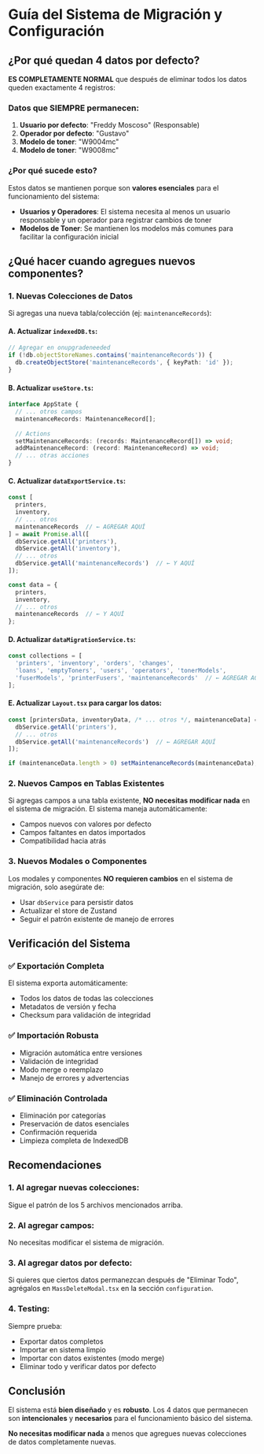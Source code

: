 # Guía del Sistema de Migración y Configuración

## ¿Por qué quedan 4 datos por defecto?

**ES COMPLETAMENTE NORMAL** que después de eliminar todos los datos queden exactamente 4 registros:

### Datos que SIEMPRE permanecen:
1. **Usuario por defecto**: "Freddy Moscoso" (Responsable)
2. **Operador por defecto**: "Gustavo" 
3. **Modelo de toner**: "W9004mc"
4. **Modelo de toner**: "W9008mc"

### ¿Por qué sucede esto?

Estos datos se mantienen porque son **valores esenciales** para el funcionamiento del sistema:

- **Usuarios y Operadores**: El sistema necesita al menos un usuario responsable y un operador para registrar cambios de toner
- **Modelos de Toner**: Se mantienen los modelos más comunes para facilitar la configuración inicial

## ¿Qué hacer cuando agregues nuevos componentes?

### 1. **Nuevas Colecciones de Datos**

Si agregas una nueva tabla/colección (ej: `maintenanceRecords`):

#### A. Actualizar `indexedDB.ts`:
```typescript
// Agregar en onupgradeneeded
if (!db.objectStoreNames.contains('maintenanceRecords')) {
  db.createObjectStore('maintenanceRecords', { keyPath: 'id' });
}
```

#### B. Actualizar `useStore.ts`:
```typescript
interface AppState {
  // ... otros campos
  maintenanceRecords: MaintenanceRecord[];
  
  // Actions
  setMaintenanceRecords: (records: MaintenanceRecord[]) => void;
  addMaintenanceRecord: (record: MaintenanceRecord) => void;
  // ... otras acciones
}
```

#### C. Actualizar `dataExportService.ts`:
```typescript
const [
  printers,
  inventory,
  // ... otros
  maintenanceRecords  // ← AGREGAR AQUÍ
] = await Promise.all([
  dbService.getAll('printers'),
  dbService.getAll('inventory'),
  // ... otros
  dbService.getAll('maintenanceRecords')  // ← Y AQUÍ
]);

const data = {
  printers,
  inventory,
  // ... otros
  maintenanceRecords  // ← Y AQUÍ
};
```

#### D. Actualizar `dataMigrationService.ts`:
```typescript
const collections = [
  'printers', 'inventory', 'orders', 'changes', 
  'loans', 'emptyToners', 'users', 'operators', 'tonerModels',
  'fuserModels', 'printerFusers', 'maintenanceRecords'  // ← AGREGAR AQUÍ
];
```

#### E. Actualizar `Layout.tsx` para cargar los datos:
```typescript
const [printersData, inventoryData, /* ... otros */, maintenanceData] = await Promise.all([
  dbService.getAll('printers'),
  // ... otros
  dbService.getAll('maintenanceRecords')  // ← AGREGAR AQUÍ
]);

if (maintenanceData.length > 0) setMaintenanceRecords(maintenanceData);  // ← Y AQUÍ
```

### 2. **Nuevos Campos en Tablas Existentes**

Si agregas campos a una tabla existente, **NO necesitas modificar nada** en el sistema de migración. El sistema maneja automáticamente:
- Campos nuevos con valores por defecto
- Campos faltantes en datos importados
- Compatibilidad hacia atrás

### 3. **Nuevos Modales o Componentes**

Los modales y componentes **NO requieren cambios** en el sistema de migración, solo asegúrate de:
- Usar `dbService` para persistir datos
- Actualizar el store de Zustand
- Seguir el patrón existente de manejo de errores

## Verificación del Sistema

### ✅ Exportación Completa
El sistema exporta automáticamente:
- Todos los datos de todas las colecciones
- Metadatos de versión y fecha
- Checksum para validación de integridad

### ✅ Importación Robusta
- Migración automática entre versiones
- Validación de integridad
- Modo merge o reemplazo
- Manejo de errores y advertencias

### ✅ Eliminación Controlada
- Eliminación por categorías
- Preservación de datos esenciales
- Confirmación requerida
- Limpieza completa de IndexedDB

## Recomendaciones

### 1. **Al agregar nuevas colecciones**:
Sigue el patrón de los 5 archivos mencionados arriba.

### 2. **Al agregar campos**:
No necesitas modificar el sistema de migración.

### 3. **Al agregar datos por defecto**:
Si quieres que ciertos datos permanezcan después de "Eliminar Todo", agrégalos en `MassDeleteModal.tsx` en la sección `configuration`.

### 4. **Testing**:
Siempre prueba:
- Exportar datos completos
- Importar en sistema limpio
- Importar con datos existentes (modo merge)
- Eliminar todo y verificar datos por defecto

## Conclusión

El sistema está **bien diseñado** y es **robusto**. Los 4 datos que permanecen son **intencionales** y **necesarios** para el funcionamiento básico del sistema. 

**No necesitas modificar nada** a menos que agregues nuevas colecciones de datos completamente nuevas.
